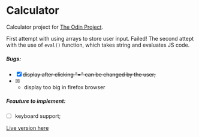 # Calculator

Calculator project for [The Odin Project](https://www.theodinproject.com/courses/web-development-101/lessons/calculator).

First attempt with using arrays to store user input. Failed!
The second attept with the use of `eval()` function, which takes string and evaluates JS code.

##### Bugs:
- [x] ~~display after clicking "=" can be changed by the user;~~
- [x] - display too big in firefox browser

##### Feauture to implement:
- [ ] keyboard support;

[Live version here](https://atarsa.github.io/calculator/)
